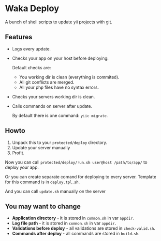 # Waka Deploy

A bunch of shell scripts to update yii projects with git.

## Features

* Logs every update.
* Checks your app on your host before deploying.

	Default checks are:
	
	* You working dir is clean (everything is commited).
	* All git conflicts are merged.
	* All your php files have no syntax errors.

* Checks your servers working dir is clean.
* Calls commands on server after update.

	By default there is one command: ``yiic migrate``.

## Howto

1. Unpack this to your ``protected/deploy`` directory.
2. Update your server manually
3. Profit.

Now you can call ``protected/deploy/run.sh user@host /path/to/app/`` to deploy your app.

Or you can create separate comand for deploying to every server. Template for this command is in ``deploy.tpl.sh``.

And you can call ``update.sh`` manually on the server 

## You may want to change

* **Application directory** - it is stored in ``common.sh`` in var ``appdir``.
* **Log file path** - it is stored in ``common.sh`` in var `appdir`.
* **Validations before deploy** - all validations are stored in ``check-valid.sh``.
* **Commands after deploy** - all commands are stored in ``build.sh``.
